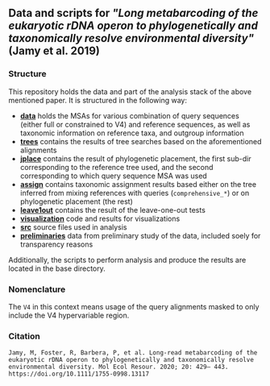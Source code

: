 ## Data and scripts for _"Long metabarcoding of the eukaryotic rDNA operon to phylogenetically and taxonomically resolve environmental diversity"_ (Jamy et al. 2019)

### Structure

This repository holds the data and part of the analysis stack of the above mentioned paper. It is structured in the following way:

* **[data](data/)** holds the MSAs for various combination of query sequences (either full or constrained to V4) and reference sequences, as well as taxonomic information on reference taxa, and outgroup information
* **[trees](trees/)** contains the results of tree searches based on the aforementioned alignments
* **[jplace](jplace/)** contains the result of phylogenetic placement, the first sub-dir corresponding to the reference tree used, and the second corresponding to which query sequence MSA was used
* **[assign](assign/)** contains taxonomic assignment results based either on the tree inferred from mixing references with queries (`comprehensive_*`) or on phylogenetic placement (the rest)
* **[leave1out](leave1out/)** contains the result of the leave-one-out tests
* **[visualization](visualization/)** code and results for visualizations
* **[src](src/)** source files used in analysis
* **[preliminaries](preliminaries/)** data from preliminary study of the data, included soely for transparency reasons

Additionally, the scripts to perform analysis and produce the results are located in the base directory.

### Nomenclature
The `V4` in this context means usage of the query alignments masked to only include the V4 hypervariable region.

### Citation
```
Jamy, M, Foster, R, Barbera, P, et al. Long‐read metabarcoding of the eukaryotic rDNA operon to phylogenetically and taxonomically resolve environmental diversity. Mol Ecol Resour. 2020; 20: 429– 443. https://doi.org/10.1111/1755-0998.13117
```